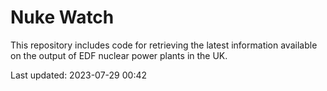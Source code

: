 # Nuke Watch

This repository includes code for retrieving the latest information available on the output of EDF nuclear power plants in the UK.

Last updated: 2023-07-29 00:42